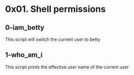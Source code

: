 # 0x01. Shell permissions
## 0-iam_betty
This script will switch the current user to betty

## 1-who_am_i
This script prints the effective user name of the current user